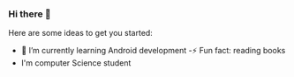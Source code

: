 ### Hi there 👋

<!--
**Lakshan-sithara/Lakshan-sithara** is a ✨ _special_ ✨ repository because its `README.md` (this file) appears on your GitHub profile.
-->
Here are some ideas to get you started:

<!-- 🔭 I’m currently working on ... -->
- 🌱 I’m currently learning Android development
-⚡ Fun fact: reading books
- I'm computer Science student
<!-- - 👯 I’m looking to collaborate on ...
- 🤔 I’m looking for help with ...
- 💬 Ask me about ...
- 📫 How to reach me: ...
- 😄 Pronouns: ...
- 
->



